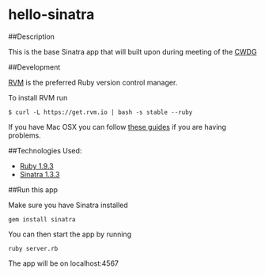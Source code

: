 hello-sinatra
=============

##Description

This is the base Sinatra app that will built
upon during meeting of the [CWDG](http://www.cwdg.github.com)

##Development

[RVM](https://rvm.io/) is the preferred Ruby version control manager.

To install RVM run
    
    $ curl -L https://get.rvm.io | bash -s stable --ruby


If you have Mac OSX you can follow
[these guides](https://rvm.io/os/osx/) if you are having problems.


##Technologies Used:

* [Ruby 1.9.3](http://www.ruby-lang.org/en/)
* [Sinatra 1.3.3](http://www.sinatrarb.com/)

##Run this app

Make sure you have Sinatra installed

    gem install sinatra
    

You can then start the app by running

    ruby server.rb
    
The app will be on localhost:4567
